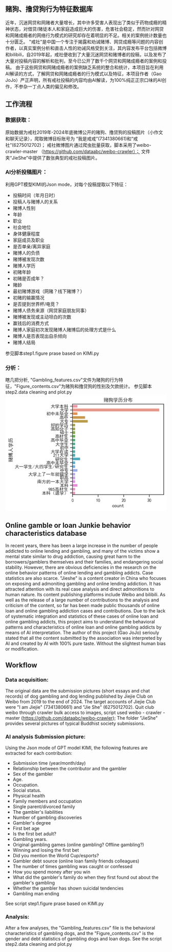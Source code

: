 ## 赌狗、撸贷狗行为特征数据库
近年，沉迷网贷和网赌者大量增长，其中许多受害人表现出了类似于药物成瘾的精神状态，对借贷/赌徒本人和家庭造成巨大的伤害，危害社会稳定，然而针对网贷和网赌成瘾者的网络行为模式的研究却存在着明显的不足。相关的案例统计数量也十分匮乏。
"戒社"是中国一个专注于揭露和劝诫赌博、网贷成瘾等问题的内容创作者，以真实案例分析和直击人性的劝诫风格受到关注，其内容发布平台包括微博和bilibili，自2019年起，戒社便收到了大量沉迷网贷和赌博者的投稿，以及发布了大量对投稿内容的解析和批判，至今已公开了数千个网贷和网赌成瘾者的案例和投稿。
由于这些网贷和网赌成瘾者的案例缺乏系统的整合和统计，本项目旨在利用AI解读的方式，了解网贷和网赌成瘾者的行为模式以及特征，本项目作者（Gao JoJo）严正声明，所有戒社投稿的内容均由AI解读，为100%纯正正宗口味的AI创作，不参杂一丁点人类的偏见和修改。

## 工作流程
### 数据获取：
原始数据为戒社2019年-2024年底微博公开的赌狗、撸贷狗的投稿图片（小作文和聊天记录），爬取微博目标账号为 “我是戒戒”(7341380661)和“戒社”(6275012702)；
戒社微博图片通过爬虫批量获取，脚本采用了weibo-crawler-master （https://github.com/dataabc/weibo-crawler）；
文件夹“JieShe”中提供了数张典型的戒社投稿图片。

### AI分析投稿图片：
利用GPT模型KIMI的Json mode，对每个投稿提取以下特征：
- 投稿时间（年月日时）
- 投稿人与赌博人的关系
- 赌博人性别
- 年龄
- 职业
- 社会地位
- 身体健康程度
- 家庭成员及职业
- 是否单亲/离异家庭
- 赌博人的负债
- 赌博被发现次数
- 赌博人学历
- 初赌年龄
- 初赌是否成年？
- 赌龄
- 最初赌博游戏（网赌？线下赌博？）
- 初赌的输赢情况
- 是否提到世界杯/电竞？
- 赌博人债务来源（网贷家庭朋友同事）
- 赌博被发现或主动坦白的次数
- 赢钱后的消费方式
- 赌博人家庭初次发现赌博人赌博后的处理方式是什么
- 赌博人是否表现出自杀倾向
- 赌博人结局

参见脚本step1.figure prase based on KIMI.py

### 分析：
瞎几把分析, "Gambling_features.csv"文件为赌狗的行为特征，"Figure_contents.csv"为赌狗和撸贷狗的性别及欠款统计。
参见脚本step2.data cleaning and plot.py
![赌狗学历](media/academic_level.png)


## Online gamble or loan Junkie behavior characteristics database
In recent years, there has been a large increase in the number of people addicted to online lending and gambling, and many of the victims show a mental state similar to drug addiction, causing great harm to the borrowers/gamblers themselves and their families, and endangering social stability. However, there are obvious deficiencies in the research on the online behavior patterns of online lending and gambling addicts. Case statistics are also scarce.
"Jieshe" is a content creator in China who focuses on exposing and admoniting gambling and online lending addiction. It has attracted attention with its real case analysis and direct admonitions to human nature. Its content publishing platforms include Weibo and bilibili. As well as the release of a large number of contributions to the analysis and criticism of the content, so far has been made public thousands of online loan and online gambling addiction cases and contributions.
Due to the lack of systematic integration and statistics of these cases of online loan and online gambling addicts, this project aims to understand the behavioral patterns and characteristics of online loan and online gambling addicts by means of AI interpretation. The author of this project (Gao JoJo) seriouly stated that all the content submitted by the association was interpreted by AI and created by AI with 100% pure taste. Without the slightest human bias or modification.

## Workflow
### Data acquisition:
The original data are the submission pictures (short essays and chat records) of dog gambling and dog lending published by Jiejie Club on Weibo from 2019 to the end of 2024. The target accounts of Jiejie Club were "I am Jiejie" (7341380661) and "Jie She" (6275012702).
Quit club weibo through crawler bulk access to images, script used weibo - crawler - master (https://github.com/dataabc/weibo-crawler);
The folder "JieShe" provides several pictures of typical Buddhist society submissions.

### AI analysis Submission picture:
Using the Json mode of GPT model KIMI, the following features are extracted for each contribution:
- Submission time (year/month/day)
- Relationship between the contributor and the gambler
- Sex of the gambler
- Age.
- Occupation.
- Social status.
- Physical health
- Family members and occupation
- Single parent/divorced family
- The gambler's liabilities
- Number of gambling discoveries
- Gambler's degree
- First bet age
- Is the first bet adult?
- Gambling years.
- Original gambling games (online gambling? Offline gambling?)
- Winning and losing the first bet
- Did you mention the World Cup/esports?
- Gambler debt source (online loan family friends colleagues)
- The number of times gambling was caught or confessed
- How you spend money after you win
- What did the gambler's family do when they first found out about the gambler's gambling
- Whether the gambler has shown suicidal tendencies
- Gambling man ending

See script step1.figure prase based on KIMI.py

### Analysis:
After a few analyses, the "Gambling_features.csv" file is the behavioral characteristics of gambling dogs, and the "Figure_contents.csv" is the gender and debt statistics of gambling dogs and loan dogs.
See the script step2.data cleaning and plot.py